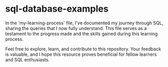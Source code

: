 # sql-database-examples


In the 'my-learning-process' file, I've documented my journey through SQL, sharing the queries that I now fully understand. This file serves as a testament to the progress made and the skills gained during this learning process.

Feel free to explore, learn, and contribute to this repository. Your feedback is valuable, and I hope this resource proves beneficial for fellow learners and SQL enthusiasts.

